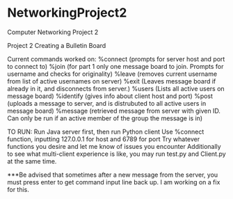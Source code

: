 # NetworkingProject2
Computer Networking Project 2 

Project 2 Creating a Bulletin Board

Current commands worked on:
%connect (prompts for server host and port to connect to)
%join (for part 1 only one message board to join. Prompts for username and checks for originality)
%leave (removes current username from list of active usernames on server)
%exit (Leaves message board if already in it, and disconnects from server.)
%users (Lists all active users on message board)
%identify (gives info about client host and port)
%post (uploads a message to server, and is distrubuted to all active users in message board)
%message (retrieved message from server with given ID. Can only be run if an active member of the group the message is in)

TO RUN:
Run Java server first, then run Python client
Use %connect function, inputting 127.0.0.1 for host and 6789 for port
Try whatever functions you desire and let me know of issues you encounter
Additionally to see what multi-client experience is like, you may run test.py and Client.py at the same time.

***Be advised that sometimes after a new message from the server, you must press enter to get command input line back up. I am working on a fix for this.